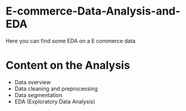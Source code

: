 # E-commerce-Data-Analysis-and-EDA

Here you can find some EDA on a E commerce data 

# Content on the Analysis

- Data overview 
- Data cleaning and preprocessing
- Data segmentation
- EDA (Exploratory Data Analysis)
